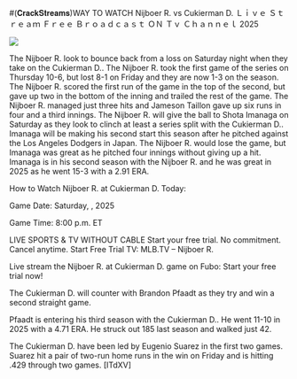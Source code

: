 #(𝐂𝐫𝐚𝐜𝐤𝐒𝐭𝐫𝐞𝐚𝐦𝐬)WAY TO WATCH Nijboer R. vs Cukierman D. Ｌｉｖｅ Ｓｔｒｅａｍ Ｆｒｅｅ Ｂｒｏａｄｃａｓｔ ＯＮ Ｔｖ Ｃｈａｎｎｅｌ  2025  
  
  
[![](https://i.imgur.com/qSNzIqt.png)](https://movie.rssnews.media/BTBjtzJ.php)  
  
The Nijboer R. look to bounce back from a loss on Saturday night when they take on the Cukierman D.. The Nijboer R. took the first game of the series on Thursday 10-6, but lost 8-1 on Friday and they are now 1-3 on the season. The Nijboer R. scored the first run of the game in the top of the second, but gave up two in the bottom of the inning and trailed the rest of the game. The Nijboer R. managed just three hits and Jameson Taillon gave up six runs in four and a third innings. The Nijboer R. will give the ball to Shota Imanaga on Saturday as they look to clinch at least a series split with the Cukierman D.. Imanaga will be making his second start this season after he pitched against the Los Angeles Dodgers in Japan. The Nijboer R. would lose the game, but Imanaga was great as he pitched four innings without giving up a hit. Imanaga is in his second season with the Nijboer R. and he was great in 2025 as he went 15-3 with a 2.91 ERA.

How to Watch Nijboer R. at Cukierman D. Today:

Game Date: Saturday, , 2025

Game Time: 8:00 p.m. ET

LIVE SPORTS & TV WITHOUT CABLE
Start your free trial. No commitment. Cancel anytime.
Start Free Trial
TV: MLB.TV – Nijboer R.

Live stream the Nijboer R. at Cukierman D. game on Fubo: Start your free trial now!

The Cukierman D. will counter with Brandon Pfaadt as they try and win a second straight game.

Pfaadt is entering his third season with the Cukierman D.. He went 11-10 in 2025 with a 4.71 ERA. He struck out 185 last season and walked just 42.

The Cukierman D. have been led by Eugenio Suarez in the first two games. Suarez hit a pair of two-run home runs in the win on Friday and is hitting .429 through two games. [ITdXV]